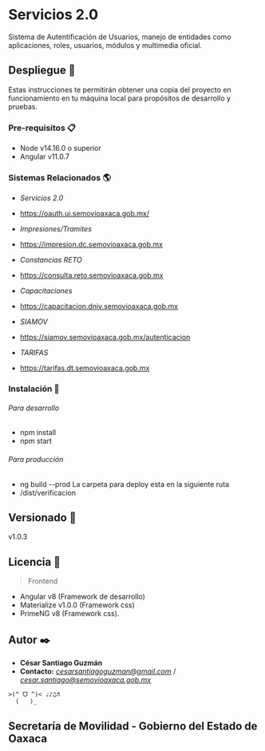 # Servicios 2.0
Sistema de Autentificación de Usuarios, manejo de entidades como aplicaciones, roles, usuarios, módulos y multimedia oficial.
## Despliegue 🚀
Estas instrucciones te permitirán obtener una copia del proyecto en funcionamiento en tu máquina local para propósitos de desarrollo y pruebas.

### Pre-requisitos 📋

- Node v14.16.0 o superior
- Angular v11.0.7

### Sistemas Relacionados 🌎

- *Servicios 2.0*
* https://oauth.ui.semovioaxaca.gob.mx/
- *Impresiones/Tramites*
* https://impresion.dc.semovioaxaca.gob.mx
- *Constancias RETO*
* https://consulta.reto.semovioaxaca.gob.mx
- *Capacitaciones*
* https://capacitacion.dniv.semovioaxaca.gob.mx
- *SIAMOV*
* https://siamov.semovioaxaca.gob.mx/autenticacion
- *TARIFAS*
* https://tarifas.dt.semovioaxaca.gob.mx


### Instalación 🔧
###### Para desarrollo
- npm install
- npm start
###### Para producción
- ng build --prod
La carpeta para deploy esta en la siguiente ruta
- /dist/verificacion

## Versionado 📌

v1.0.3

## Licencia 📄

>Frontend
* Angular v8 (Framework de desarrollo)
* Materialize v1.0.0 (Framework css)
* PrimeNG v8 (Framework css).

## Autor ✒️
* **César Santiago Guzmán**
* **Contacto:** *cesarsantiagoguzman@gmail.com* / *cesar.santiago@semovioaxaca.gob.mx*
```
>(^ ᗜ ^)< ♩♪♫♬
  (   )_
```

## Secretaría de Movilidad - Gobierno del Estado de Oaxaca
